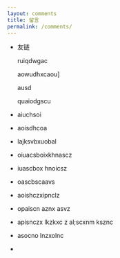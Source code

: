 ```yaml
---
layout: comments
title: 留言
permalink: /comments/
---
```


- 友链

  ruiqdwgac
  
  aowudhxcaou]
  
  ausd	
  
  quaiodgscu
  
- aiuchsoi

- aoisdhcoa

- lajksvbxuobal

- oiuacsboixkhnascz

- iuascbox hnoicsz

- oascbscaavs

- aoishczxipnclz 

- opaiscn aznx asvz

- apisnczx lkzkxc z
  al;scxnm ksznc

- asocno lnzxolnc

- 
